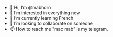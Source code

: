 - 👋 Hi, I’m @mabhorn 
- 👀 I’m interested in everything new
- 🌱 I’m currently learning French
- 💞️ I’m looking to collaborate on someone
- 📫 How to reach me "mac mab" is my telegram.

<!---
mabhorn/mabhorn is a ✨ special ✨ repository because its `README.md` (this file) appears on your GitHub profile.
You can click the Preview link to take a look at your changes.
--->
